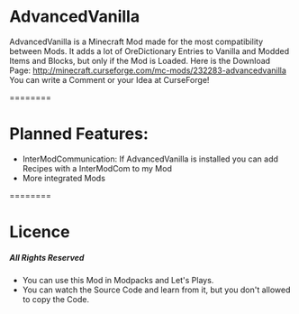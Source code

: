# AdvancedVanilla
AdvancedVanilla is a Minecraft Mod made for the most compatibility between Mods. 
It adds a lot of OreDictionary Entries to Vanilla and Modded Items and Blocks, but
only if the Mod is Loaded.
Here is the Download Page: http://minecraft.curseforge.com/mc-mods/232283-advancedvanilla
You can write a Comment or your Idea at CurseForge!

========
# Planned Features:
- InterModCommunication: If AdvancedVanilla is installed you can add Recipes with a InterModCom to my Mod
- More integrated Mods

========
# Licence
##### All Rights Reserved
- You can use this Mod in Modpacks and Let's Plays.
- You can watch the Source Code and learn from it, but you don't allowed to copy the Code.
